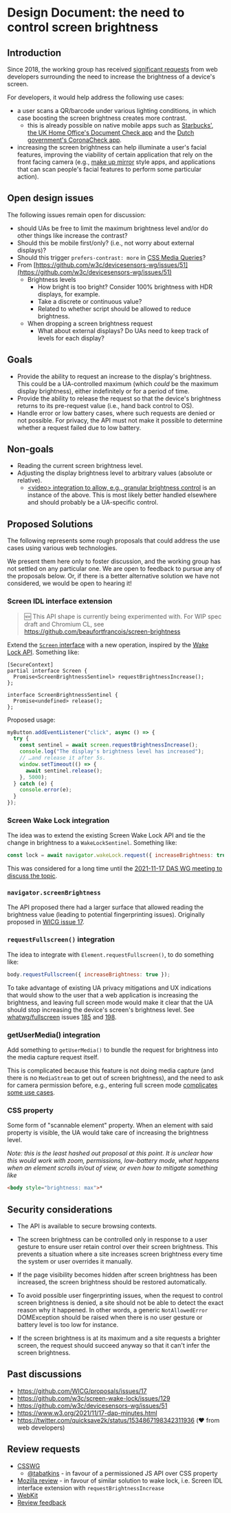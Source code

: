 # Design Document: the need to control screen brightness

## Introduction

Since 2018, the working group has received [significant requests](https://github.com/w3c/screen-wake-lock/issues/129) from web developers surrounding the need to increase the brightness of a device's screen.

For developers, it would help address the following use cases:

- a user scans a QR/barcode under various lighting conditions, in which case boosting the screen brightness creates more contrast.
  - this is already possible on native mobile apps such as [Starbucks'](https://play.google.com/store/apps/details?id=com.starbucks.mobilecard), [the UK Home Office's Document Check app](https://play.google.com/store/apps/details?id=uk.gov.HomeOffice.ho1) and the [Dutch government's CoronaCheck app](https://play.google.com/store/apps/details?id=nl.rijksoverheid.ctr.holder).
- increasing the screen brightness can help illuminate a user's facial features, improving the viability of certain application that rely on the front facing camera (e.g., [make up mirror](https://play.google.com/store/apps/details?id=mmapps.mirror.pro&hl=en&gl=US) style apps, and applications that can scan people's facial features to perform some particular action).

## Open design issues

The following issues remain open for discussion:
  - should UAs be free to limit the maximum brightness level and/or do other things like increase the contrast?
  - Should this be mobile first/only? (i.e., not worry about external displays)?
  - Should this trigger `prefers-contrast: more` in [CSS Media Queries](https://drafts.csswg.org/mediaqueries-5/#prefers-contrast)?
- From [https://github.com/w3c/devicesensors-wg/issues/51](https://github.com/w3c/devicesensors-wg/issues/51)
  - Brightness levels
    - How bright is too bright? Consider 100% brightness with HDR displays, for example.
    - Take a discrete or continuous value?
    - Related to whether script should be allowed to reduce brightness.
  - When dropping a screen brightness request
      - What about external displays? Do UAs need to keep track of levels for each display?

## Goals

- Provide the ability to request an increase to the display's brightness. This could be a UA-controlled maximum (which *could* be the maximum display brightness), either indefinitely or for a period of time.
- Provide the ability to release the request so that the device's brightness returns to its pre-request value (i.e., hand back control to OS).
- Handle error or low battery cases, where such requests are denied or not possible. For privacy, the API must not make it possible to determine whether a request failed due to low battery.

## Non-goals

- Reading the current screen brightness level.
- Adjusting the display brightness level to arbitrary values (absolute or relative).
  - [\<video\> integration to allow, e.g., granular brightness control](https://github.com/w3c/screen-wake-lock/issues/129#issuecomment-926603108) is an instance of the above. This is most likely better handled elsewhere and should probably be a UA-specific control.

## Proposed Solutions

The following represents some rough proposals that could address the use cases using various web technologies.  

We present them here only to foster discussion, and the working group has not settled on any particular one. We are open to feedback to pursue any of the proposals below. Or, if there is a better alternative solution we have not considered, we would be open to hearing it!

### Screen IDL interface extension

>🆕 This API shape is currently being experimented with.
>For WIP spec draft and Chromium CL, see https://github.com/beaufortfrancois/screen-brightness

Extend the [`Screen` interface](https://drafts.csswg.org/cssom-view/#the-screen-interface) with a new operation, inspired by the [Wake Lock API](https://developer.mozilla.org/en-US/docs/Web/API/WakeLockSentinel). Something like:

```webidl
[SecureContext]
partial interface Screen {
  Promise<ScreenBrightnessSentinel> requestBrightnessIncrease();
};

interface ScreenBrightnessSentinel {
  Promise<undefined> release();
};
```

Proposed usage:

```javascript
myButton.addEventListener("click", async () => {
  try {
    const sentinel = await screen.requestBrightnessIncrease();
    console.log("The display's brightness level has increased");
    // …and release it after 5s.
    window.setTimeout(() => {
      await sentinel.release();
    }, 5000);
  } catch (e) {
    console.error(e);
  }
});
```

### Screen Wake Lock integration

The idea was to extend the existing Screen Wake Lock API and tie the change in brightness to a `WakeLockSentinel`. Something like:

``` javascript
const lock = await navigator.wakeLock.request({ increaseBrightness: true });
```

This was considered for a long time until the [2021-11-17 DAS WG meeting to discuss the topic](https://www.w3.org/events/meetings/0f623aa1-2026-4366-846b-c2faedda4180).

### `navigator.screenBrightness`

The API proposed there had a larger surface that allowed reading the brightness value (leading to potential fingerprinting issues). Originally proposed in [WICG issue 17](https://github.com/WICG/proposals/issues/17).

### `requestFullscreen()` integration

The idea to integrate with `Element.requestFullscreen()`, to do something like:

``` javascript
body.requestFullscreen({ increaseBrightness: true });
```

To take advantage of existing UA privacy mitigations and UX indications that would show to the user that a web application is increasing the brightness, and leaving full screen mode would make it clear that the UA should stop increasing the device's screen's brightness level.
See [whatwg/fullscreen](https://fullscreen.spec.whatwg.org/) issues [185](https://github.com/whatwg/fullscreen/issues/185) and [198](https://github.com/whatwg/fullscreen/issues/198).

### getUserMedia() integration

Add something to `getUserMedia()` to bundle the request for brightness into the media capture request itself.

This is complicated because this feature is not doing media capture (and there is no `MediaStream` to get out of screen brightness), and the need to ask for camera permission before, e.g., entering full screen mode [complicates some use cases](https://github.com/w3c/screen-wake-lock/issues/129#issuecomment-858790397).

### CSS property

Some form of "scannable element" property. When an element with said property is visible, the UA would take care of increasing the brightness level.

*Note: this is the least hashed out proposal at this point. It is unclear how this would work with zoom, permissions, low-battery mode, what happens when an element scrolls in/out of view, or even how to mitigate something like*

``` html
<body style="brightness: max">*
```

## Security considerations

- The API is available to secure browsing contexts.

- The screen brightness can be controlled only in response to a user gesture to ensure user retain control over their screen brightness. This prevents a situation where a site increases screen brightness every time the system or user overrides it manually.

- If the page visibility becomes hidden after screen brightness has been increased, the screen brightness should be restored automatically.

- To avoid possible user fingerprinting issues, when the request to control screen brightness is denied, a site should not be able to detect the exact reason why it happened. In other words, a generic `NotAllowedError` DOMException should be raised when there is no user gesture or battery level is too low for instance.

- If the screen brightness is at its maximum and a site requests a brighter screen, the request should succeed anyway so that it can't infer the screen brightness.

## Past discussions
- https://github.com/WICG/proposals/issues/17
- https://github.com/w3c/screen-wake-lock/issues/129
- https://github.com/w3c/devicesensors-wg/issues/51
- https://www.w3.org/2021/11/17-dap-minutes.html
- https://twitter.com/quicksave2k/status/1534867198342311936 (❤️ from web developers)

## Review requests
- [CSSWG](https://github.com/w3c/csswg-drafts/issues/6990)
  - [@tabatkins](https://github.com/w3c/csswg-drafts/issues/6990#issuecomment-1022678458) - in favour of a permissioned JS API over CSS property
- [Mozilla review](https://github.com/mozilla/standards-positions/issues/623) - in favour of similar solution to wake lock, i.e. Screen IDL interface extension with `requestBrightnessIncrease`
- [WebKit](https://lists.webkit.org/pipermail/webkit-dev/2022-March/032160.html)
- [Review feedback](https://github.com/w3c/screen-wake-lock/issues/335)
